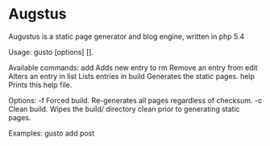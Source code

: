 # Augstus

Augustus is a static page generator and blog engine, written in php 5.4

Usage: gusto [options] <command> [<args>].

Available commands:
   add     Adds new entry to 
   rm      Remove an entry from
   edit    Alters an entry in
   list    Lists entries in
   build   Generates the static pages.
   help    Prints this help file.

Options:
   -f   Forced build.  Re-generates all pages regardless of checksum.
   -c   Clean build.  Wipes the build/ directory clean prior to generating
        static pages.

Examples:
   gusto add post
